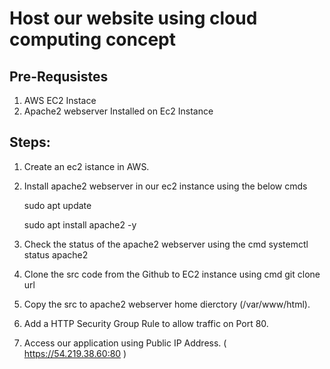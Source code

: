Host our website using cloud computing concept
==========================================================

Pre-Requsistes
-----------------
1. AWS EC2 Instace
2. Apache2 webserver Installed on Ec2 Instance

Steps:
--------
1. Create  an ec2 istance in AWS.
2. Install apache2 webserver in our ec2 instance using the below cmds

    sudo apt update
 
    sudo apt install apache2 -y 

3. Check the status of the apache2 webserver using the cmd 
    systemctl status apache2 
3. Clone the src code from the Github to EC2 instance using cmd 
    git clone url 
4. Copy the src to apache2 webserver home dierctory (/var/www/html).
5. Add a HTTP Security Group Rule to allow traffic on Port 80.
6. Access our application using Public IP Address. ( https://54.219.38.60:80 )

